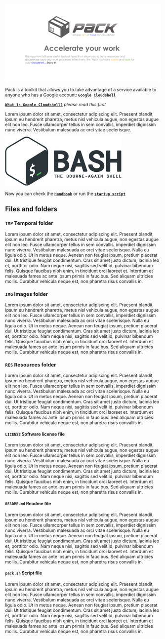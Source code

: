 ![](https://github.com/gitcloudshell/pack/blob/master/img/logo_pack_github.png)

Pack is a toolkit that allows you to take advantage of a service available to anyone who has a Google account:
**`Google Cloudshell`**

[**`What is Google Cloudshell?`**](github.com) _please read this first_

Lorem ipsum dolor sit amet, consectetur adipiscing elit. Praesent blandit, ipsum eu hendrerit pharetra, metus nisl vehicula augue, non egestas augue elit non leo. Fusce ullamcorper tellus in sem convallis, imperdiet dignissim nunc viverra. Vestibulum malesuada ac orci vitae scelerisque.

![](https://github.com/gitcloudshell/pack/blob/master/img/bashshell_logo.png)

Now you can check the [**`Handbook`**](github.com) or run the [**`startup script`**](github.com)

## Files and folders

### **`TMP`** Temporal folder
Lorem ipsum dolor sit amet, consectetur adipiscing elit. Praesent blandit, ipsum eu hendrerit pharetra, metus nisl vehicula augue, non egestas augue elit non leo. Fusce ullamcorper tellus in sem convallis, imperdiet dignissim nunc viverra. Vestibulum malesuada ac orci vitae scelerisque. Nulla eu ligula odio. Ut in metus neque. Aenean non feugiat ipsum, pretium placerat dui. Ut tristique feugiat condimentum. Cras sit amet justo dictum, lacinia leo et, porttitor odio. Nam neque nisi, sagittis sed velit id, pulvinar bibendum felis. Quisque faucibus nibh enim, in tincidunt orci laoreet et. Interdum et malesuada fames ac ante ipsum primis in faucibus. Sed aliquam ultricies mollis. Curabitur vehicula neque est, non pharetra risus convallis in.
### **`IMG`** Images folder
Lorem ipsum dolor sit amet, consectetur adipiscing elit. Praesent blandit, ipsum eu hendrerit pharetra, metus nisl vehicula augue, non egestas augue elit non leo. Fusce ullamcorper tellus in sem convallis, imperdiet dignissim nunc viverra. Vestibulum malesuada ac orci vitae scelerisque. Nulla eu ligula odio. Ut in metus neque. Aenean non feugiat ipsum, pretium placerat dui. Ut tristique feugiat condimentum. Cras sit amet justo dictum, lacinia leo et, porttitor odio. Nam neque nisi, sagittis sed velit id, pulvinar bibendum felis. Quisque faucibus nibh enim, in tincidunt orci laoreet et. Interdum et malesuada fames ac ante ipsum primis in faucibus. Sed aliquam ultricies mollis. Curabitur vehicula neque est, non pharetra risus convallis in.
### **`RES`** Resources folder
Lorem ipsum dolor sit amet, consectetur adipiscing elit. Praesent blandit, ipsum eu hendrerit pharetra, metus nisl vehicula augue, non egestas augue elit non leo. Fusce ullamcorper tellus in sem convallis, imperdiet dignissim nunc viverra. Vestibulum malesuada ac orci vitae scelerisque. Nulla eu ligula odio. Ut in metus neque. Aenean non feugiat ipsum, pretium placerat dui. Ut tristique feugiat condimentum. Cras sit amet justo dictum, lacinia leo et, porttitor odio. Nam neque nisi, sagittis sed velit id, pulvinar bibendum felis. Quisque faucibus nibh enim, in tincidunt orci laoreet et. Interdum et malesuada fames ac ante ipsum primis in faucibus. Sed aliquam ultricies mollis. Curabitur vehicula neque est, non pharetra risus convallis in.

#### **`LICENSE`** Software license file
Lorem ipsum dolor sit amet, consectetur adipiscing elit. Praesent blandit, ipsum eu hendrerit pharetra, metus nisl vehicula augue, non egestas augue elit non leo. Fusce ullamcorper tellus in sem convallis, imperdiet dignissim nunc viverra. Vestibulum malesuada ac orci vitae scelerisque. Nulla eu ligula odio. Ut in metus neque. Aenean non feugiat ipsum, pretium placerat dui. Ut tristique feugiat condimentum. Cras sit amet justo dictum, lacinia leo et, porttitor odio. Nam neque nisi, sagittis sed velit id, pulvinar bibendum felis. Quisque faucibus nibh enim, in tincidunt orci laoreet et. Interdum et malesuada fames ac ante ipsum primis in faucibus. Sed aliquam ultricies mollis. Curabitur vehicula neque est, non pharetra risus convallis in.
#### **`README.md`** Readme file
Lorem ipsum dolor sit amet, consectetur adipiscing elit. Praesent blandit, ipsum eu hendrerit pharetra, metus nisl vehicula augue, non egestas augue elit non leo. Fusce ullamcorper tellus in sem convallis, imperdiet dignissim nunc viverra. Vestibulum malesuada ac orci vitae scelerisque. Nulla eu ligula odio. Ut in metus neque. Aenean non feugiat ipsum, pretium placerat dui. Ut tristique feugiat condimentum. Cras sit amet justo dictum, lacinia leo et, porttitor odio. Nam neque nisi, sagittis sed velit id, pulvinar bibendum felis. Quisque faucibus nibh enim, in tincidunt orci laoreet et. Interdum et malesuada fames ac ante ipsum primis in faucibus. Sed aliquam ultricies mollis. Curabitur vehicula neque est, non pharetra risus convallis in.
#### **`pack.sh`** Script file
Lorem ipsum dolor sit amet, consectetur adipiscing elit. Praesent blandit, ipsum eu hendrerit pharetra, metus nisl vehicula augue, non egestas augue elit non leo. Fusce ullamcorper tellus in sem convallis, imperdiet dignissim nunc viverra. Vestibulum malesuada ac orci vitae scelerisque. Nulla eu ligula odio. Ut in metus neque. Aenean non feugiat ipsum, pretium placerat dui. Ut tristique feugiat condimentum. Cras sit amet justo dictum, lacinia leo et, porttitor odio. Nam neque nisi, sagittis sed velit id, pulvinar bibendum felis. Quisque faucibus nibh enim, in tincidunt orci laoreet et. Interdum et malesuada fames ac ante ipsum primis in faucibus. Sed aliquam ultricies mollis. Curabitur vehicula neque est, non pharetra risus convallis in.

